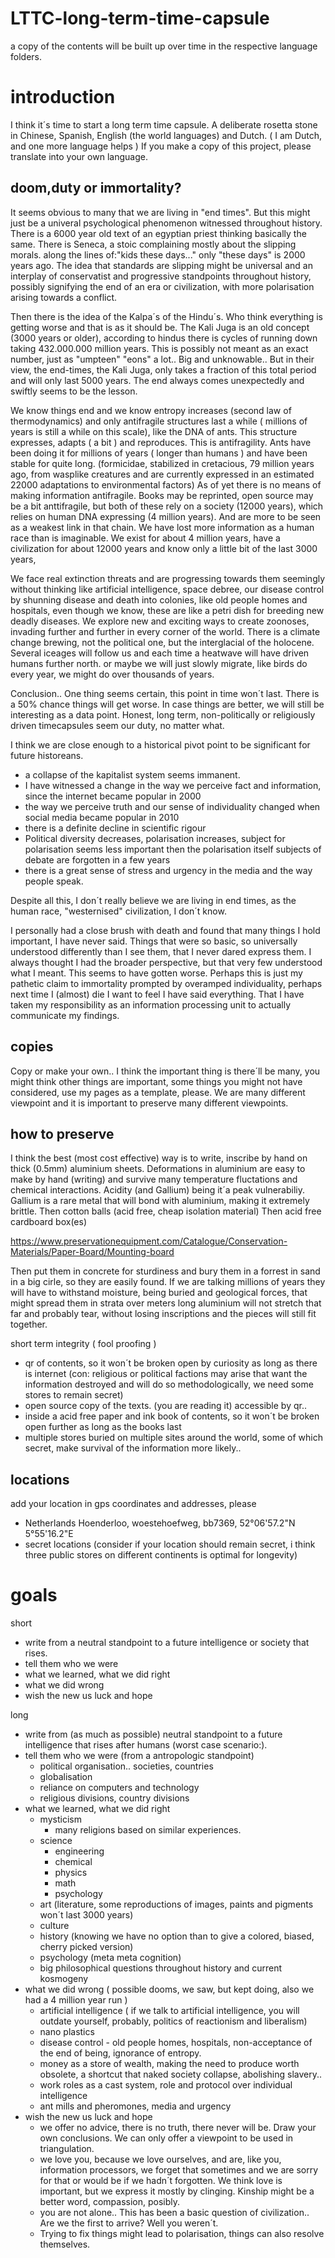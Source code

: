 # LTTC-long-term-time-capsule
a copy of the contents will be built up over time in the respective language folders.

# introduction
I think it´s time to start a long term time capsule.
A deliberate rosetta stone in Chinese, Spanish, English (the world languages) and Dutch. ( I am Dutch, and one more language helps )
If you make a copy of this project, please translate into your own language.

## doom,duty or immortality?
It seems obvious to many that we are living in "end times". But this might just be a univeral psychological phenomenon witnessed throughout history.
There is a 6000 year old text of an egyptian priest thinking basically the same. There is Seneca, a stoic complaining mostly
about the slipping morals. along the lines of:"kids these days..." only "these days" is 2000 years ago. 
The idea that standards are slipping
might be universal and an interplay of conservatist and progressive standpoints throughout history, possibly signifying the end of an era or civilization, with more polarisation arising towards a conflict.

Then there is the idea of the Kalpa´s of the Hindu´s. 
Who think everything is getting worse and that is as it should be. 
The Kali Juga is an old concept (3000 years or older), according to hindus there is cycles of running down
taking 432.000.000 million years. This is possibly not meant as an exact number, just as "umpteen" "eons" a lot..
Big and unknowable.. But in their view, the end-times, the Kali Juga, only takes a fraction of this total period and will only last 5000 years.
The end always comes unexpectedly and swiftly seems to be the lesson.

We know things end and we know entropy increases (second law of thermodynamics) and only antifragile structures last
a while ( millions of years is still a while on this scale), 
like the DNA of ants. This structure expresses, adapts ( a bit ) and reproduces. This is antifragility.
Ants have been doing it for millions of years ( longer than humans ) and have been stable for quite long. (formicidae, stabilized in cretacious, 79 million years ago, from wasplike creatures and are currently expressed in an estimated 22000 adaptations to environmental factors)
As of yet there is no means of making information antifragile.
Books may be reprinted, open source may be a bit anttifragile, but both of these rely on a society (12000 years), 
which relies on human DNA expressing (4 million years). And are more to be seen as a weakest link in that chain.
We have lost more information as a human race than is imaginable. We exist for about 4 million years, have a civilization for about 12000 years
and know only a little bit of the last 3000 years,

We face real extinction threats and are progressing towards them seemingly without thinking
like artificial intelligence, space debree, our disease control by shunning disease and death into colonies, like old people homes
and hospitals, even though we know, these are like a petri dish for breeding new deadly diseases. We explore
new and exciting ways to create zoonoses, invading further and further in every corner of the world.
There is a climate change brewing, not the political one, but the interglacial of the holocene.
Several iceages will follow us and each time a heatwave will have driven humans further north. or maybe we
will just slowly migrate, like birds do every year, we might do over thousands of years.

Conclusion.. One thing seems certain, this point in time won´t last. There is a 50% chance things will get worse.
In case things are better, we will still be interesting as a data point.
Honest, long term, non-politically or religiously driven timecapsules seem our duty, no matter what.

I think we are close enough to a historical pivot point to be significant for future historeans.
- a collapse of the kapitalist system seems immanent. 
- I have witnessed a change in the way we perceive fact and information, since the internet became popular in 2000
- the way we perceive truth and our sense of individuality changed when social media became popular in 2010
- there is a definite decline in scientific rigour
- Political diversity decreases, polarisation increases, subject for polarisation seems less important then the polarisation itself subjects of debate are forgotten in a few years
- there is a great sense of stress and urgency in the media and the way people speak.

Despite all this, I don´t really believe we are living in end times, as the human race, "westernised" civilization, I don´t know.

I personally had a close brush with death and found that many things I hold important, I have never said.
Things that were so basic, so universally understood differently than I see them, that I never dared express them.
I always thought I had the broader perspective, but that very few understood what I meant. This seems to have gotten worse.
Perhaps this is just my pathetic claim to immortality prompted by overamped individuality, perhaps next time I (almost) die I want to feel I have said everything.
That I have taken my responsibility as an information processing unit to actually communicate my findings.


## copies
Copy or make your own.. I think the important thing is there´ll be many, you might think other things are important, some things you might not have considered, use my pages as a template, please. We are many different viewpoint and it is important to preserve many different viewpoints. 

## how to preserve
I think the best (most cost effective) way is to write, inscribe by hand on thick (0.5mm) aluminium sheets.
Deformations in aluminium are easy to make by hand (writing) and survive many temperature fluctations and chemical interactions. Acidity  (and Gallium) being it´a peak vulnerabiliy. Gallium is a rare metal that will bond with aluminium, making it extremely brittle.
Then cotton balls (acid free, cheap isolation material)
Then acid free cardboard box(es)

https://www.preservationequipment.com/Catalogue/Conservation-Materials/Paper-Board/Mounting-board

Then put them in concrete for sturdiness and 
bury them in a forrest in sand in a big cirle, so they are easily found. If we are talking millions of years
they will have to withstand moisture, being buried and geological forces, that might spread them in strata over meters long
aluminium will not stretch that far and probably tear, without losing inscriptions and the pieces will still fit together.

short term integrity ( fool proofing )
- qr of contents, so it won´t be broken open by curiosity as long as there is internet (con: religious or political factions may arise that
want the information destroyed and will do so methodologically, we need some stores to remain secret)
- open source copy of the texts. (you are reading it) accessible by qr..
- inside a acid free paper and ink book of contents, so it won´t be broken open further as long as the books last
- multiple stores buried on multiple sites around the world, some of which secret, make survival of the information more likely..

## locations
 add your location in gps coordinates and addresses, please
 - Netherlands Hoenderloo, woestehoefweg, bb7369, 52°06'57.2"N 5°55'16.2"E
 - secret locations (consider if your location should remain secret, i think three public stores on different continents is optimal for longevity)

# goals
short
- write from a neutral standpoint to a future intelligence or society that rises.
- tell them who we were
- what we learned, what we did right 
- what we did wrong
- wish the new us luck and hope
    
long
- write from (as much as possible) neutral standpoint to a future intelligence that rises after humans (worst case scenario:).
- tell them who we were (from a antropologic standpoint)
   - political organisation.. societies, countries
   - globalisation
   - reliance on computers and technology
   - religious divisions, country divisions
- what we learned, what we did right 
    - mysticism
       - many religions based on similar experiences. 
    - science
       - engineering
       - chemical
       - physics
       - math
       - psychology 
    - art (literature, some reproductions of images, paints and pigments won´t last 3000 years)
    - culture
    - history (knowing we have no option than to give a colored, biased, cherry picked version)
    - psychology (meta meta cognition)
    - big philosophical questions throughout history and current kosmogeny
- what we did wrong ( possible dooms, we saw, but kept doing, also we had a 4 million year run )
    - artificial intelligence ( if we talk to artificial intelligence, you will outdate yourself, probably, politics of reactionism and liberalism)
    - nano plastics
    - disease control - old people homes, hospitals, non-acceptance of the end of being, ignorance of entropy.
    - money as a store of wealth, making the need to produce worth obsolete, a shortcut that naked society collapse, abolishing slavery..
    - work roles as a cast system, role and protocol over individual intelligence
    - ant mills and pheromones, media and urgency
- wish the new us luck and hope
    - we offer no advice, there is no truth, there never will be. Draw your own conclusions. We can only offer a viewpoint to be used in triangulation.
    - we love you, because we love ourselves, and are, like you, information processors, we forget that sometimes and we are sorry for that or would be if we hadn´t forgotten. We think love is important, but we express it mostly by clinging. Kinship might be a better word, compassion, posibly.
    - you are not alone.. This has been a basic question of civilization.. Are we the first to arrive? Well you weren´t.
    - Trying to fix things might lead to polarisation, things can also resolve themselves.


